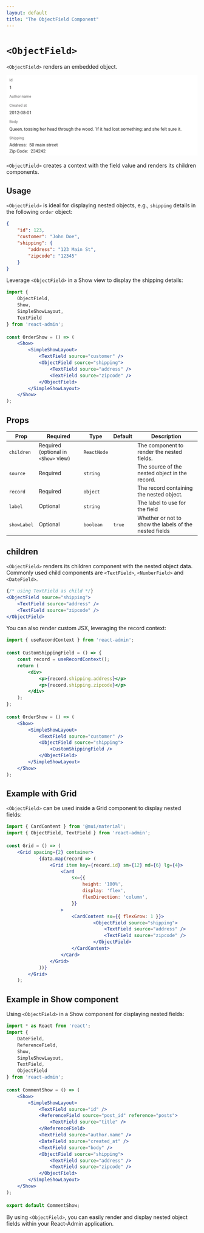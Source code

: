 ```yaml
---
layout: default
title: "The ObjectField Component"
---
```


# `<ObjectField>`

`<ObjectField>` renders an embedded object.

![ObjectField](./img/object-field.webp)

`<ObjectField>` creates a context with the field value and renders its children components.

## Usage

`<ObjectField>` is ideal for displaying nested objects, e.g., `shipping` details in the following `order` object:

```json
{
    "id": 123,
    "customer": "John Doe",
    "shipping": {
        "address": "123 Main St",
        "zipcode": "12345"
    }
}
```

Leverage `<ObjectField>` in a Show view to display the shipping details:

```jsx
import { 
    ObjectField,
    Show,
    SimpleShowLayout,
    TextField
} from 'react-admin';

const OrderShow = () => (
    <Show>
        <SimpleShowLayout>
            <TextField source="customer" />
            <ObjectField source="shipping">
                <TextField source="address" />
                <TextField source="zipcode" />
            </ObjectField>
        </SimpleShowLayout>
    </Show>
);
```

## Props

| Prop         | Required                             | Type         | Default  | Description                                            |
|--------------|--------------------------------------|--------------|----------|--------------------------------------------------------|
| `children`   | Required (optional in `<Show>` view) | `ReactNode`  |          | The component to render the nested fields.             |
| `source`     | Required                             | `string`     |          | The source of the nested object in the record.         |
| `record`     | Required                             | `object`     |          | The record containing the nested object.               |
| `label`      | Optional                             | `string`     |          | The label to use for the field                         |
| `showLabel`  | Optional                             | `boolean`    | `true`   | Whether or not to show the labels of the nested fields |

## children

`<ObjectField>` renders its children component with the nested object data. Commonly used child components are `<TextField>`, `<NumberField>` and `<DateField>`.

```jsx
{/* using TextField as child */}
<ObjectField source="shipping">
    <TextField source="address" />
    <TextField source="zipcode" />
</ObjectField>
```

You can also render custom JSX, leveraging the record context:

```jsx
import { useRecordContext } from 'react-admin';

const CustomShippingField = () => {
    const record = useRecordContext();
    return (
        <div>
            <p>{record.shipping.address}</p>
            <p>{record.shipping.zipcode}</p>
        </div>
    );
};

const OrderShow = () => (
    <Show>
        <SimpleShowLayout>
            <TextField source="customer" />
            <ObjectField source="shipping">
                <CustomShippingField />
            </ObjectField>
        </SimpleShowLayout>
    </Show>
);
```

## Example with Grid

`<ObjectField>` can be used inside a Grid component to display nested fields:

```jsx
import { CardContent } from '@mui/material';
import { ObjectField, TextField } from 'react-admin';

const Grid = () => (
    <Grid spacing={2} container>
            {data.map(record => (
                <Grid item key={record.id} sm={12} md={6} lg={4}>
                    <Card
                        sx={{
                            height: '100%',
                            display: 'flex',
                            flexDirection: 'column',
                        }}
                    >
                        <CardContent sx={{ flexGrow: 1 }}>
                                <ObjectField source="shipping">
                                    <TextField source="address" />
                                    <TextField source="zipcode" />
                                </ObjectField>
                        </CardContent>
                    </Card>
                </Grid>
            ))}
        </Grid>
    );
```

## Example in Show component

Using `<ObjectField>` in a Show component for displaying nested fields:

```jsx
import * as React from 'react';
import {
    DateField,
    ReferenceField,
    Show,
    SimpleShowLayout,
    TextField,
    ObjectField
} from 'react-admin';

const CommentShow = () => (
    <Show>
        <SimpleShowLayout>
            <TextField source="id" />
            <ReferenceField source="post_id" reference="posts">
                <TextField source="title" />
            </ReferenceField>
            <TextField source="author.name" />
            <DateField source="created_at" />
            <TextField source="body" />
            <ObjectField source="shipping">
                <TextField source="address" />
                <TextField source="zipcode" />
            </ObjectField>
        </SimpleShowLayout>
    </Show>
);

export default CommentShow;

```

By using `<ObjectField>`, you can easily render and display nested object fields within your React-Admin application.